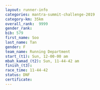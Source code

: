 ```yaml
---
layout: runner-info 
categories: mantra-summit-challenge-2019 
category-km: 35km 
overall_rank:  9999
gender_rank: 
bib: 579
first_name: Soo
last_name: Tan
gender: F
team_name: Running Department
start_(t1): Sun, 12-00-00 am
mbah_kamad_(t2): Sun, 11-44-42 am
finish_(t3): 
race_time: 11-44-42
status: DNF
certificate: 
---
```


